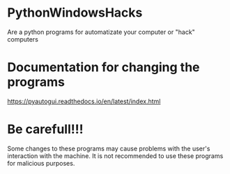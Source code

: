 # PythonWindowsHacks
Are a python programs for automatizate your computer or "hack" computers

# Documentation for changing the programs
https://pyautogui.readthedocs.io/en/latest/index.html

# Be carefull!!!
Some changes to these programs may cause problems with the user's interaction with the machine.
It is not recommended to use these programs for malicious purposes.

